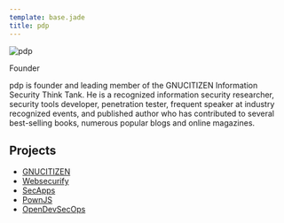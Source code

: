 ```yaml
---
template: base.jade
title: pdp
---
```


![pdp](./pdp.png)

Founder

pdp is founder and leading member of the GNUCITIZEN Information Security Think Tank. He is a recognized information security researcher, security tools developer, penetration tester, frequent speaker at industry recognized events, and published author who has contributed to several best-selling books, numerous popular blogs and online magazines.

## Projects

* [GNUCITIZEN](https://gnucitizen.org)
* [Websecurify](https://websecurify.com)
* [SecApps](https://secapps.com)
* [PownJS](https://pownjs.com)
* [OpenDevSecOps](https://opendevsecops.org)
